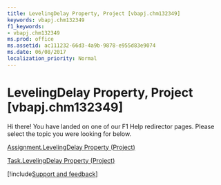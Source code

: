 ```yaml
---
title: LevelingDelay Property, Project [vbapj.chm132349]
keywords: vbapj.chm132349
f1_keywords:
- vbapj.chm132349
ms.prod: office
ms.assetid: ac111232-66d3-4a9b-9878-e955d83e9074
ms.date: 06/08/2017
localization_priority: Normal
---
```



# LevelingDelay Property, Project [vbapj.chm132349]

Hi there! You have landed on one of our F1 Help redirector pages. Please select the topic you were looking for below.

[Assignment.LevelingDelay Property (Project)](https://msdn.microsoft.com/library/b01087ec-9440-9288-3afe-6c0ed87e4a50%28Office.15%29.aspx)

[Task.LevelingDelay Property (Project)](https://msdn.microsoft.com/library/1fef1717-3a6d-b1c4-9350-c66db095539b%28Office.15%29.aspx)

[!include[Support and feedback](~/includes/feedback-boilerplate.md)]